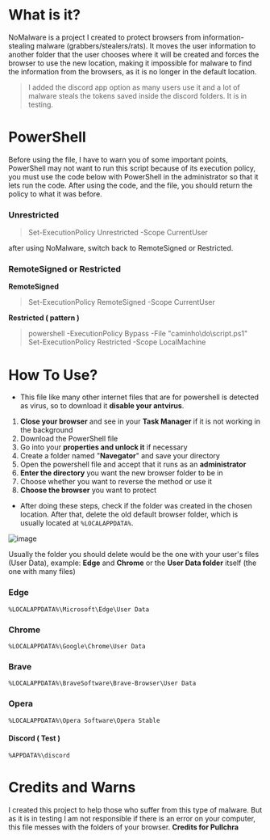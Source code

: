 # What is it?
NoMalware is a project I created to protect browsers from information-stealing malware (grabbers/stealers/rats). It moves the user information to another folder that the user chooses where it will be created and forces the browser to use the new location, making it impossible for malware to find the information from the browsers, as it is no longer in the default location.
> I added the discord app option as many users use it and a lot of malware steals the tokens saved inside the discord folders. It is in testing.
# PowerShell
Before using the file, I have to warn you of some important points, PowerShell may not want to run this script because of its execution policy, you must use the code below with PowerShell in the administrator so that it lets run the code. After using the code, and the file, you should return the policy to what it was before.
### Unrestricted
> Set-ExecutionPolicy Unrestricted -Scope CurrentUser

after using NoMalware, switch back to RemoteSigned or Restricted.
### RemoteSigned or Restricted
**RemoteSigned**
> Set-ExecutionPolicy RemoteSigned -Scope CurrentUser

**Restricted ( pattern )**
> powershell -ExecutionPolicy Bypass -File "caminho\do\script.ps1"
> Set-ExecutionPolicy Restricted -Scope LocalMachine
# How To Use?
- This file like many other internet files that are for powershell is detected as virus, so to download it **disable your antvirus**.
1. **Close your browser** and see in your __Task Manager__ if it is not working in the background
2. Download the PowerShell file
3. Go into your **properties and unlock it** if necessary
4. Create a folder named "**Navegator**" and save your directory
5. Open the powershell file and accept that it runs as an **administrator**
6. **Enter the directory** you want the new browser folder to be in
7. Choose whether you want to reverse the method or use it
8. __Choose the browser__ you want to protect
- After doing these steps, check if the folder was created in the chosen location. After that, delete the old default browser folder, which is usually located at ```%LOCALAPPDATA%```.
  
![image](https://github.com/user-attachments/assets/cfe29326-534a-4df2-8067-04f10b43c784)


Usually the folder you should delete would be the one with your user's files (User Data), example: **Edge** and **Chrome** or the **User Data folder** itself (the one with many files)
### Edge
```%LOCALAPPDATA%\Microsoft\Edge\User Data```
### Chrome
```%LOCALAPPDATA%\Google\Chrome\User Data```
### Brave
```%LOCALAPPDATA%\BraveSoftware\Brave-Browser\User Data```
### Opera
```%LOCALAPPDATA%\Opera Software\Opera Stable```
#### Discord ( Test )
```%APPDATA%\discord```
# Credits and Warns
I created this project to help those who suffer from this type of malware. But as it is in testing I am not responsible if there is an error on your computer, this file messes with the folders of your browser.
**Credits for Pullchra**
